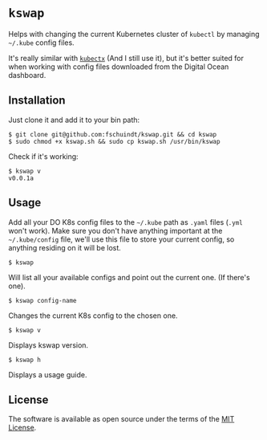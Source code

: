 # `kswap`
Helps with changing the current Kubernetes cluster of `kubectl` by managing `~/.kube` config files.

It's really similar with [`kubectx`](https://github.com/ahmetb/kubectx) (And I still use it), but it's better suited for when working with config files downloaded from the Digital Ocean dashboard.

## Installation

Just clone it and add it to your bin path:
```
$ git clone git@github.com:fschuindt/kswap.git && cd kswap
$ sudo chmod +x kswap.sh && sudo cp kswap.sh /usr/bin/kswap
```

Check if it's working:
```
$ kswap v
v0.0.1a
```

## Usage
Add all your DO K8s config files to the `~/.kube` path as `.yaml` files (`.yml` won't work). Make sure you don't have anything important at the `~/.kube/config` file, we'll use this file to store your current config, so anything residing on it will be lost.

```
$ kswap
```
Will list all your available configs and point out the current one. (If there's one).

```
$ kswap config-name
```
Changes the current K8s config to the chosen one.

```
$ kswap v
```
Displays kswap version.

```
$ kswap h
```
Displays a usage guide.

## License
The software is available as open source under the terms of the [MIT License](https://opensource.org/licenses/MIT).

